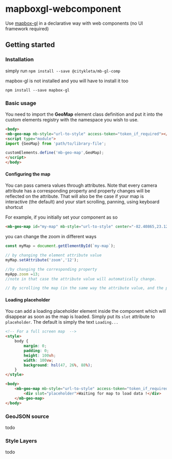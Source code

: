 # mapboxgl-webcomponent

Use [mapbox-gl](https://github.com/mapbox/mapbox-gl-js) in a declarative way with web components (no UI framework required)

## Getting started

### Installation

simply run ``npm install --save @citykleta/mb-gl-comp``

mapbox-gl is not installed and you will have to install it too

``npm install --save mapbox-gl``

### Basic usage

You need to import the **GeoMap** element class definition and put it into the custom elements registry with the namespace you wish to use.

```html
<body>
<mb-geo-map mb-style="url-to-style" access-token="token_if_required"></mb-geo-map>
<script type="module">
import {GeoMap} from 'path/to/library-file';

customElements.define('mb-geo-map',GeoMap);
</script>
</body>
``` 

#### Configuring the map 

You can pass camera values through attributes. Note that every camera attribute has a corresponding property and property changes will be reflected on the attribute. That will also be the case 
if your map is interactive (the default) and your start scrolling, panning, using keyboard shortcut

For example, if you initially set your component as so
```html
<mb-geo-map id="my-map" mb-style="url-to-style" center="-82.40865,23.12735" zoom="14" pitch="30" bearing="25"></mb-geo-map>
``` 

you can change the zoom in different ways

```javascript
const myMap = document.getElementById(`my-map`);

// by changing the element attribute value
myMap.setAttribute('zoom','12');

//by changing the corresponding property
myApp.zoom =13;
//note in that case the attribute value will automatically change. 

// By scrolling the map (in the same way the attribute value, and the property will be updated) 
```

#### Loading placeholder

You can add a loading placeholder element inside the component which will disappear as soon as the map is loaded. Simply put its ``slot`` attribute to ``placeholder``. The default is simply the text ``Loading...``

```html
<!-- For a full screen map  -->
<style>
    body {
        margin: 0;
        padding: 0;
        height: 100vh;
        width: 100vw;
        background: hsl(47, 26%, 88%);
    }
</style>

<body>
    <mb-geo-map mb-style="url-to-style" access-token="token_if_required">
        <div slot="placeholder">Waiting for map to load data !</div>
    </mb-geo-map>
</body>

```

### GeoJSON source

todo

### Style Layers

todo